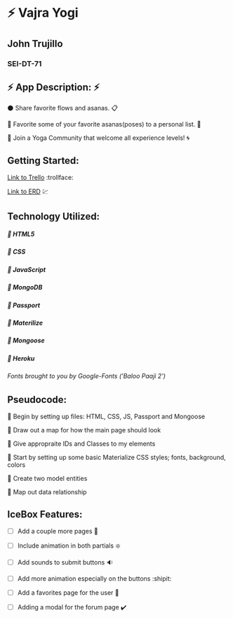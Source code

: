# :zap: Vajra Yogi 

## John Trujillo
### SEI-DT-71


## :zap: App Description: :zap:

:black_circle: Share favorite flows and asanas. :clipboard:

:red_circle: Favorite some of your favorite asanas(poses) to a personal list. :pushpin:

:large_blue_circle: Join a Yoga Community that welcome all experience levels! :cyclone:


## Getting Started:

[Link to Trello](https://trello.com/b/LvJlwRSP/sei-project-2 "Vajra Yoga Trello") :trollface:

[Link to ERD](https://trello.com/b/LvJlwRSP/sei-project-2 "ERD") :chart:


## Technology Utilized: 

##### :small_blue_diamond: HTML5

##### :small_blue_diamond: CSS

##### :small_blue_diamond: JavaScript

##### :small_blue_diamond: MongoDB

##### :small_blue_diamond: Passport

##### :small_blue_diamond: Materilize

##### :small_blue_diamond: Mongoose

##### :small_blue_diamond: Heroku

###### *Fonts brought to you by Google-Fonts ('Baloo Paaji 2')*


## Pseudocode:

:thought_balloon: Begin by setting up files: HTML, CSS, JS, Passport and Mongoose

:thought_balloon: Draw out a map for how the main page should look

:thought_balloon: Give appropraite IDs and Classes to my elements

:thought_balloon: Start by setting up some basic Materialize CSS styles; fonts, background, colors

:thought_balloon: Create two model entities

:thought_balloon: Map out data relationship

## IceBox Features:

- [ ] Add a couple more pages :bookmark_tabs:

- [ ] Include animation in both partials :sparkle:

- [ ] Add sounds to submit buttons :sound:

- [ ] Add more animation especially on the buttons :shipit:

- [ ] Add a favorites page for the user :white_square_button:

- [ ] Adding a modal for the forum page :heavy_check_mark:

